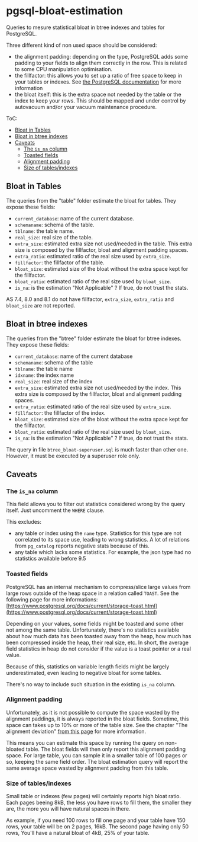 # pgsql-bloat-estimation

Queries to mesure statistical bloat in btree indexes and tables for PostgreSQL.

Three different kind of non used space should be considered:

* the alignment padding: depending on the type, PostgreSQL adds some padding
  to your fields to align them correctly in the row. This is related to some
  CPU manipulation optimisation.
* the fillfactor: this allows you to set up a ratio of free space to keep
  in your tables or indexes. See
  [the PostgreSQL documentation](http://www.postgresql.org/docs/9.4/static/sql-createtable.html#SQL-CREATETABLE-STORAGE-PARAMETERS)
  for more information
* the bloat itself: this is the extra space not needed by the table or the
  index to keep your rows. This should be mapped and under control by
  autovacuum and/or your vacuum maintenance procedure.

ToC:

* [Bloat in Tables](#bloat-in-tables)
* [Bloat in btree indexes](#bloat-in-btree-indexes)
* [Caveats](#caveats)
  * [The ``is_na`` column](#the-is_na-column)
  * [Toasted fields](#toasted-fields)
  * [Alignment padding](#alignment-padding)
  * [Size of tables/indexes](#size-of-tablesindexes)

## Bloat in Tables

The queries from the "table" folder estimate the bloat for tables. They expose
these fields:

* ``current_database``: name of the current database.
* ``schemaname``: schema of the table.
* ``tblname``: the table name.
* ``real_size``: real size of the table.
* ``extra_size``: estimated extra size not used/needed in the table. This
  extra size is composed by the fillfactor, bloat and alignment padding
  spaces.
* ``extra_ratio``: estimated ratio of the real size used by ``extra_size``.
* ``fillfactor``: the fillfactor of the table.
* ``bloat_size``: estimated size of the bloat without the extra space kept
  for the fillfactor.
* ``bloat_ratio``: estimated ratio of the real size used by ``bloat_size``.
* ``is_na``: is the estimation "Not Applicable" ? If true, do not trust the
  stats.

AS 7.4, 8.0 and 8.1 do not have fillfactor, ``extra_size``, ``extra_ratio``
and ``bloat_size`` are not reported.


## Bloat in btree indexes

The queries from the "btree" folder estimate the bloat for btree indexes. They
expose these fields:

* ``current_database``: name of the current database
* ``schemaname``: schema of the table
* ``tblname``: the table name
* ``idxname``: the index name
* ``real_size``: real size of the index
* ``extra_size``: estimated extra size not used/needed by the index. This
  extra size is composed by the fillfactor, bloat and alignment padding
  spaces.
* ``extra_ratio``: estimated ratio of the real size used by ``extra_size``.
* ``fillfactor``: the fillfactor of the index.
* ``bloat_size``: estimated size of the bloat without the extra space kept
  for the fillfactor.
* ``bloat_ratio``: estimated ratio of the real size used by ``bloat_size``.
* ``is_na``: is the estimation "Not Applicable" ? If true, do not trust the
  stats.

The query in file `btree_bloat-superuser.sql` is much faster than other one.
However, it must be executed by a superuser role only.

## Caveats

### The ``is_na`` column

This field allows you to filter out statistics considered wrong by the query
itself. Just uncomment the ``WHERE`` clause.

This excludes:

* any table or index using the ``name`` type. Statistics
  for this type are not correlated to its space use, leading to wrong
  statistics. A lot of relations from ``pg_catalog`` reports negative
  stats because of this.
* any table which lacks some statistics. For example, the json type had
  no statistics available before 9.5

### Toasted fields

PostgreSQL has an internal mechanism to compress/slice large values from large
rows outside of the heap space in a relation called ``TOAST``. See the
following page for more informations:
[https://www.postgresql.org/docs/current/storage-toast.html](https://www.postgresql.org/docs/current/storage-toast.html)

Depending on your values, some fields might be toasted and some other not among
the same table. Unfortunately, there's no statistics available about how much
data has been toasted away from the heap, how much has been compressed inside
the heap, their real size, etc. In short, the average field statistics in heap
do not consider if the value is a toast pointer or a real value.

Because of this, statistics on variable length fields might be largely
underestimated, even leading to negative bloat for some tables.

There's no way to include such situation in the existing ``is_na`` column.

### Alignment padding

Unfortunately, as it is not possible to compute the space wasted by the
alignment paddings, it is always reported in the bloat fields. Sometime, this
space can takes up to 10% or more of the table size. See the chapter "The
alignment deviation" [from this page](http://blog.ioguix.net/postgresql/2014/09/10/Bloat-estimation-for-tables.html)
for more information.

This means you can estimate this space by running the query on non-bloated
table. The bloat fields will then only report this alignment padding space. For
large table, you can sample it in a smaller table of 100 pages or so, keeping
the same field order. The bloat estimation query will report the same average
space wasted by alignment padding from this table.


### Size of tables/indexes

Small table or indexes (few pages) will certainly reports high bloat ratio.
Each pages beeing 8kB, the less you have rows to fill them, the smaller they
are, the more you will have natural spaces in there.

As example, if you need 100 rows to fill one page and your table have 150 rows,
your table will be on 2 pages, 16kB. The second page having only 50 rows, You'll
have a natural bloat of 4kB, 25% of your table.

